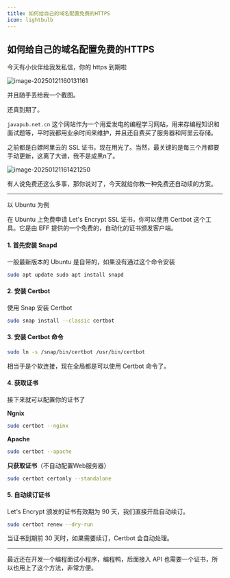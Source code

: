 ```yaml
---
title: 如何给自己的域名配置免费的HTTPS
icon: lightbulb
---
```


<!--
 * @Author: JavaPub
 * @Date: 2025-01-21 16:26:47
 * @LastEditors: your name
 * @LastEditTime: 2025-01-21 17:12:48
 * @Description: Here is the JavaPub code base. Search JavaPub on the whole web.
 * @FilePath: /JavaPub/src/posts/http/http_to_https.md
-->





## 如何给自己的域名配置免费的HTTPS


今天有小伙伴给我发私信，你的 https 到期啦

![image-20250121160131161](https://javapub-common-oss.oss-cn-beijing.aliyuncs.com/javapub/202501211601303.png)

并且随手丢给我一个截图。

还真到期了。

`javapub.net.cn` 这个网站作为一个用爱发电的编程学习网站，用来存编程知识和面试题等，平时我都用业余时间来维护，并且还自费买了服务器和阿里云存储。

之前都是白嫖阿里云的 SSL 证书，现在用光了。当然，最关键的是每三个月都要手动更新，这离了大谱，我不是成黑n了。


![image-20250121161421250](https://javapub-common-oss.oss-cn-beijing.aliyuncs.com/javapub/202501211614736.png)

有人说免费还这么多事，那你说对了，今天就给你教一种免费还自动续的方案。

---

以 Ubuntu 为例

在 Ubuntu 上免费申请 Let's Encrypt SSL 证书，你可以使用 Certbot 这个工具。它是由 EFF 提供的一个免费的，自动化的证书颁发客户端。

#### 1. 首先安装 Snapd

一般最新版本的 Ubuntu 是自带的，如果没有通过这个命令安装

```bash
sudo apt update sudo apt install snapd
```

#### 2. 安装 Certbot

使用 Snap 安装 Certbot

```bash
sudo snap install --classic certbot
```

#### 3. 安装 Certbot 命令

```bash
sudo ln -s /snap/bin/certbot /usr/bin/certbot
```

相当于是个软连接，现在全局都是可以使用 Certbot 命令了。

#### 4. 获取证书

接下来就可以配置你的证书了

**Ngnix**

```bash
sudo certbot --nginx
```

**Apache**

```bash
sudo certbot --apache
```

**只获取证书**（不自动配置Web服务器）

```bash
sudo certbot certonly --standalone
```


#### 5. 自动续订证书

Let's Encrypt 颁发的证书有效期为 90 天，我们直接开启自动续订。

```bash
sudo certbot renew --dry-run
```

当证书到期前 30 天时，如果需要续订，Certbot 会自动处理。

---

最近还在开发一个编程面试小程序，编程鸭，后面接入 API 也需要一个证书，所以也用上了这个方法，非常方便。

